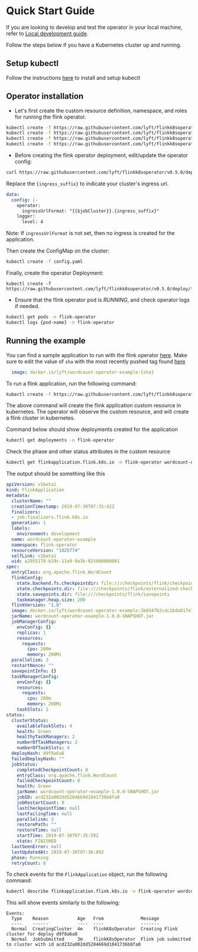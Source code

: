 # Quick Start Guide

If you are looking to develop and test the operator in your local machine, refer to [Local development guide](local_dev.md).

Follow the steps below if you have a Kubernetes cluster up and running.

## Setup kubectl
Follow the instructions [here](https://kubernetes.io/docs/tasks/tools/install-kubectl/) to install and setup kubectl

## Operator installation

* Let's first create the custom resource definition, namespace, and roles for running the flink operator.

```bash
kubectl create -f https://raw.githubusercontent.com/lyft/flinkk8soperator/v0.5.0/deploy/crd.yaml
kubectl create -f https://raw.githubusercontent.com/lyft/flinkk8soperator/v0.5.0/deploy/namespace.yaml
kubectl create -f https://raw.githubusercontent.com/lyft/flinkk8soperator/v0.5.0/deploy/role.yaml
kubectl create -f https://raw.githubusercontent.com/lyft/flinkk8soperator/v0.5.0/deploy/role-binding.yaml
```

* Before creating the flink operator deployment, edit/update the operator config:

``` bash
curl https://raw.githubusercontent.com/lyft/flinkk8soperator/v0.5.0/deploy/config.yaml
```

Replace the `{ingress_suffix}` to indicate your cluster's ingress url.

```yaml
data:
  config: |-
    operator:
      ingressUrlFormat: "{{$jobCluster}}.{ingress_suffix}"
    logger:
      level: 4
```

Note: If `ingressUrlFormat` is not set, then no ingress is created for the application.

Then create the ConfigMap on the cluster:
```bash
kubectl create -f config.yaml
```

Finally, create the operator Deployment:
```
kubectl create -f https://raw.githubusercontent.com/lyft/flinkk8soperator/v0.5.0/deploy/flinkk8soperator.yaml
```

* Ensure that the flink operator pod is *RUNNING*, and check operator logs if needed.

```bash
kubectl get pods -n flink-operator
kubectl logs {pod-name} -n flink-operator
```

## Running the example

You can find a sample application to run with the flink operator [here](/examples/wordcount/).
Make sure to edit the value of `sha` with the most recently pushed tag found [here](https://hub.docker.com/r/lyft/wordcount-operator-example/tags)
```yaml
  image: docker.io/lyft/wordcount-operator-example:{sha}
```

To run a flink application, run the following command:

```bash
kubectl create -f https://raw.githubusercontent.com/lyft/flinkk8soperator/v0.5.0/examples/wordcount/flink-operator-custom-resource.yaml
```

The above command will create the flink application custom resource in kubernetes. The operator will observe the custom resource, and will create a flink cluster in kubernetes.

Command below should show deployments created for the application
```bash
kubectl get deployments -n flink-operator
```

Check the phase and other status attributes in the custom resource
```bash
kubectl get flinkapplication.flink.k8s.io -n flink-operator wordcount-operator-example -o yaml
```

The output should be something like this
```yaml
apiVersion: v1beta1
kind: FlinkApplication
metadata:
  clusterName: ""
  creationTimestamp: 2019-07-30T07:35:42Z
  finalizers:
  - job.finalizers.flink.k8s.io
  generation: 1
  labels:
    environment: development
  name: wordcount-operator-example
  namespace: flink-operator
  resourceVersion: "1025774"
  selfLink: v1beta1
  uid: a2855178-b29c-11e9-9a3b-025000000001
spec:
  entryClass: org.apache.flink.WordCount
  flinkConfig:
    state.backend.fs.checkpointdir: file:///checkpoints/flink/checkpoints
    state.checkpoints.dir: file:///checkpoints/flink/externalized-checkpoints
    state.savepoints.dir: file:///checkpoints/flink/savepoints
    taskmanager.heap.size: 200
  flinkVersion: "1.8"
  image: docker.io/lyft/wordcount-operator-example:3b0347b2cdc1bda817e72b3099dac1c1b1363311
  jarName: wordcount-operator-example-1.0.0-SNAPSHOT.jar
  jobManagerConfig:
    envConfig: {}
    replicas: 1
    resources:
      requests:
        cpu: 200m
        memory: 200Mi
  parallelism: 3
  restartNonce: ""
  savepointInfo: {}
  taskManagerConfig:
    envConfig: {}
    resources:
      requests:
        cpu: 200m
        memory: 200Mi
    taskSlots: 2
status:
  clusterStatus:
    availableTaskSlots: 4
    health: Green
    healthyTaskManagers: 2
    numberOfTaskManagers: 2
    numberOfTaskSlots: 4
  deployHash: d9f8a6a8
  failedDeployHash: ""
  jobStatus:
    completedCheckpointCount: 0
    entryClass: org.apache.flink.WordCount
    failedCheckpointCount: 0
    health: Green
    jarName: wordcount-operator-example-1.0.0-SNAPSHOT.jar
    jobID: acd232a002dd5204669d1041736b8fa0
    jobRestartCount: 0
    lastCheckpointTime: null
    lastFailingTime: null
    parallelism: 3
    restorePath: ""
    restoreTime: null
    startTime: 2019-07-30T07:35:59Z
    state: FINISHED
  lastSeenError: null
  lastUpdatedAt: 2019-07-30T07:36:09Z
  phase: Running
  retryCount: 0
```

To check events for the `FlinkApplication` object, run the following command:

```bash
kubectl describe flinkapplication.flink.k8s.io -n flink-operator wordcount-operator-example
```

This will show events similarly to the following:

```
Events:
  Type    Reason           Age   From              Message
  ----    ------           ----  ----              -------
  Normal  CreatingCluster  4m    flinkK8sOperator  Creating Flink cluster for deploy d9f8a6a8
  Normal  JobSubmitted     3m    flinkK8sOperator  Flink job submitted to cluster with id acd232a002dd5204669d1041736b8fa0
```
